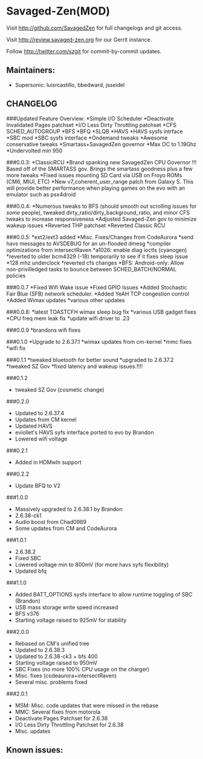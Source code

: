 Savaged-Zen(MOD)
===============

Visit http://github.com/SavagedZen for full changelogs and git access.

Visit http://review.savaged-zen.org for our Gerrit instance.

Follow http://twitter.com/szgit for commit-by-commit updates.

Maintainers:
------------
* Supersonic: luisrcastillo, bbedward, jsseidel

CHANGELOG
---------
###Updated Feature Overview:
*Simple I/O Scheduler
*Deactivate Invalidated Pages patchset
*I/O Less Dirty Throttling patchset
*CFS SCHED_AUTOGROUP
*BFS
*BFQ
*SLQB
*HAVS
*HAVS sysfs intrface
*SBC mod
*SBC sysfs interface
*Ondemand tweaks
*Awesome conservative tweaks
*Smartass+SavagedZen governor
*Max OC to 1.19Ghz
*Undervolted min 950

###0.0.3:
*ClassicRCU
*Brand spanking new SavagedZen CPU Governor !!! Based off of the SMARTASS gov. Brings the smartass goodness plus a few more tweaks
*Fixed issues mounting SD Card via USB on Froyo ROMs (CM6, MIUI, ETC)
*New v7_coherent_user_range patch from Galaxy S. This will provide better performance when playing games on the evo with an emulator such as psx4droid

###0.0.4:
*Numerous tweaks to BFS (should smooth out scrolling issues for *some* people), tweaked dirty_ratio/dirty_background_ratio, and minor CFS tweaks to increase responsiveness
*Adjusted Savaged-Zen gov to minimize wakeup issues
*Reverted THP patchset
*Reverted Classic RCU

###0.0.5:
*ext2/ext3 added
*Misc. Fixes/Changes from CodeAurora
*send havs messages to AVSDEBUG for an un-flooded dmesg
*compiler optimizations from intersectRaven
*a1026: enable diag ioctls (cyanogen)
*reverted to older bcm4329 (-18) temporarily to see if it fixes sleep issue
*128 mhz underclock
*reverted cfs changes
*BFS: Android-only: Allow non-privilledged tasks to bounce between SCHED_BATCH/NORMAL policies

###0.0.7
*Fixed Wifi Wake issue
*Fixed GPIO Issues
*Added Stochastic Fair Blue (SFB) network scheduler.
*Added YeAH TCP congestion control
*Added Wimax updates
*various other updates

###0.0.8:
*latest TOASTCFH wimax sleep bug fix
*various USB gadget fixes
*CPU freq mem leak fix
*update wifi driver to .23

###0.0.9
*brandons wifi fixes

###0.1.0
*Upgrade to 2.6.37.1
*wimax updates from cm-kernel
*mmc fixes
*wifi fix

###0.1.1
*tweaked bluetooth for better sound
*upgraded to 2.6.37.2
*tweaked SZ Gov
*fixed latency and wakeup issues.!!!!

###0.1.2
* tweaked SZ Gov (cosmetic change)

###0.2.0
* Updated to 2.6.37.4
* Updates from CM kernel
* Updated HAVS
* eviollet's HAVS syfs interface ported to evo by Brandon
* Lowered wifi voltage 

###0.2.1
* Added in HDMwIn support

###0.2.2
* Update BFQ to V2

###1.0.0
* Massively upgraded to 2.6.38.1 by Brandon
* 2.6.38-ck1
* Audio boost from Chad0989
* Some updates from CM and CodeAurora

###1.0.1
* 2.6.38.2
* Fixed SBC
* Lowered voltage min to 800mV (for more havs syfs flexibility)
* Updated bfq

###1.1.0
* Added BATT_OPTIONS sysfs interface to allow runtime toggling of SBC (Brandon)
* USB mass storage write speed increased
* BFS v376
* Starting voltage raised to 925mV for stability

###2.0.0
* Rebased on CM's unified tree
* Updated to 2.6.38.3
* Updated to 2.6.38-ck3 + bfs 400
* Starting voltage raised to 950mV
* SBC Fixes (no more 100% CPU usage on the charger)
* Misc. fixes (codeaurora+intersectRaven)
* Several misc. problems fixed

###2.0.1
* MSM: Misc. code updates that were missed in the rebase
* MMC: Several fixes from motorola
* Deactivate Pages Patchset for 2.6.38
* I/O Less Dirty Throttling Patchset for 2.6.38
* Misc. updates

Known issues:
-------------

